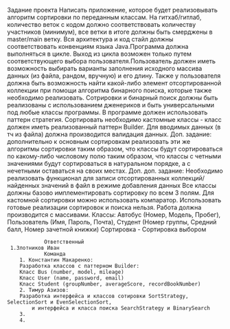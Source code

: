Задание проекта
Написать приложение, которое будет реализовывать алгоритм сортировки по переданным классам.
На гитхаб/гитлаб, количество веток с кодом должно соответствовать количеству участников (минимум),
все ветки в итоге должны быть смерджены в master/main ветку. Вся архитектура и код стайл должны 
соответствовать конвенциям языка Java.Программа должна выполняться в цикле.
Выход из цикла возможен только путем соответствующего выбора пользователя.Пользователь должен иметь
возможность выбирать варианты заполнения исходного массива данных (из файла, рандом, вручную) и его длину.
Также у пользователя должна быть возможность найти какой-либо элемент отсортированной коллекции при помощи 
алгоритма бинарного поиска, которые также необходимо реализовать. Сотрировки и бинарный поиск должны быть 
реализованы с использованием дженериков и быть универсальными под любые классы программы. В программе должен 
использовать паттерн стратегия. Сортировать необходимо кастомные классы - класс должен иметь реализованный паттерн Builder.
Для вводимых данных (в тч из файла) должна производится валидация данных.
Доп. задание: дополнительно к основным сортировкам реализовать эти же алгоритмы сортировки таким образом, 
что классы будут сортироваться по какому-либо числовому полю таким образом, что классы с четными значениями будут сортироваться 
в натуральном порядке, а с нечетными оставаться на своих местах.
Доп. доп. задание: Необходимо реализовать функционал для записи отсортированных коллекций/найденных значений в файл в режиме добавления данных
Все классы должны базово имплементировать сортировку по всем 3 полям. Для кастомной сортировки можно использовать компаратор.
Использовать готовые реализации сортировок и поиска нельзя. Работа должна производится с массивами.
Классы: Автобус (Номер, Модель, Пробег),
Пользователь (Имя, Пароль, Почта), 
Студент (Номер группы, Средний балл, Номер зачетной книжки)
Сортировка - Сортировка выбором
		
	 			Ответственный
	 1.Злотников Иван
				Команда
		1. Константин Макаренко:
		Разработка классов с паттерном Builder:
		Класс Bus (number, model, mileage)
		Класс User (name, password, email) 
		Класс Student (groupNumber, averageScore, recordBookNumber)
		2. Тимур Азизов:
  		Разработка интерфейса и классов сотировки SortStrategy, SelectionSort и EvenSelectionSort, 
    		и интерфейса и класса поиска SearchStrategy и BinarySearch
		3.
		4.
